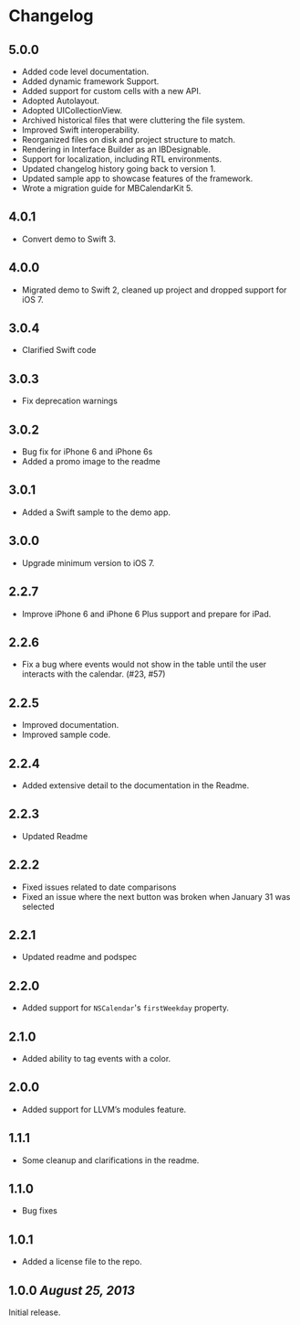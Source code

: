 # Changelog

## 5.0.0
- Added code level documentation.
- Added dynamic framework Support.
- Added support for custom cells with a new API.
- Adopted Autolayout.
- Adopted UICollectionView.
- Archived historical files that were cluttering the file system.
- Improved Swift interoperability.
- Reorganized files on disk and project structure to match.
- Rendering in Interface Builder as an IBDesignable.
- Support for localization, including RTL environments. 
- Updated changelog history going back to version 1.
- Updated sample app to showcase features of the framework.
- Wrote a migration guide for MBCalendarKit 5.

## 4.0.1
- Convert demo to Swift 3.

## 4.0.0
- Migrated demo to Swift 2, cleaned up project and dropped support for iOS 7.

## 3.0.4
- Clarified Swift code

## 3.0.3 
- Fix deprecation warnings

## 3.0.2
- Bug fix for iPhone 6 and iPhone 6s
- Added a promo image to the readme

## 3.0.1
- Added a Swift sample to the demo app. 

## 3.0.0
- Upgrade minimum version to iOS 7.

## 2.2.7
- Improve iPhone 6 and iPhone 6 Plus support and prepare for iPad.

## 2.2.6
- Fix a bug where events would not show in the table until the user interacts with the calendar. (#23, #57)

## 2.2.5
- Improved documentation.
- Improved sample code.

## 2.2.4
- Added extensive detail to the documentation in the Readme.

## 2.2.3
- Updated Readme

## 2.2.2
- Fixed issues related to date comparisons
- Fixed an issue where the next button was broken when January 31 was selected

## 2.2.1
- Updated readme and podspec

## 2.2.0
- Added support for `NSCalendar`'s `firstWeekday` property.

## 2.1.0
- Added ability to tag events with a color.

## 2.0.0
- Added support for LLVM’s modules feature. 

## 1.1.1
- Some cleanup and clarifications in the readme.

## 1.1.0
- Bug fixes

## 1.0.1
- Added a license file to the repo.

## 1.0.0 *August 25, 2013*
Initial release.
